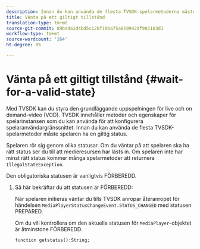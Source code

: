 ```yaml
---
description: Innan du kan använda de flesta TVSDK-spelarmetoderna måste spelaren ha en giltig status.
title: Vänta på ett giltigt tillstånd
translation-type: tm+mt
source-git-commit: 89bdda1d4bd5c126f19ba75a819942df901183d1
workflow-type: tm+mt
source-wordcount: '164'
ht-degree: 0%

---
```



# Vänta på ett giltigt tillstånd {#wait-for-a-valid-state}

Med TVSDK kan du styra den grundläggande uppspelningen för live och on demand-video (VOD). TVSDK innehåller metoder och egenskaper för spelarinstansen som du kan använda för att konfigurera spelaranvändargränssnittet. Innan du kan använda de flesta TVSDK-spelarmetoder måste spelaren ha en giltig status.

Spelaren rör sig genom olika statusar. Om du väntar på att spelaren ska ha rätt status ser du till att medieresursen har lästs in. Om spelaren inte har minst rätt status kommer många spelarmetoder att returnera `IllegalStateException`.

Den obligatoriska statusen är vanligtvis FÖRBEREDD.

1. Så här bekräftar du att statusen är FÖRBEREDD:

   När spelaren initieras väntar du tills TVSDK anropar återanropet för händelsen `MediaPlayerStatusChangeEvent.STATUS_CHANGED` med statusen PREPARED.

   Om du vill kontrollera om den aktuella statusen för `MediaPlayer`-objektet är åtminstone FÖRBEREDD.

   ```
   function getstatus():String;
   ```
